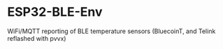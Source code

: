 # ESP32-BLE-Env

WiFi/MQTT reporting of BLE temperature sensors (BluecoinT, and Telink reflashed with pvvx)
